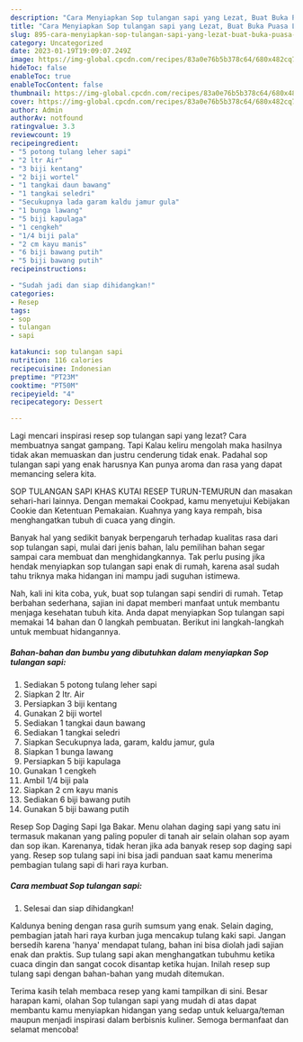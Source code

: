 ```yaml
---
description: "Cara Menyiapkan Sop tulangan sapi yang Lezat, Buat Buka Puasa Lezat"
title: "Cara Menyiapkan Sop tulangan sapi yang Lezat, Buat Buka Puasa Lezat"
slug: 895-cara-menyiapkan-sop-tulangan-sapi-yang-lezat-buat-buka-puasa-lezat
category: Uncategorized
date: 2023-01-19T19:09:07.249Z
image: https://img-global.cpcdn.com/recipes/83a0e76b5b378c64/680x482cq70/sop-tulangan-sapi-foto-resep-utama.jpg
hideToc: false
enableToc: true
enableTocContent: false
thumbnail: https://img-global.cpcdn.com/recipes/83a0e76b5b378c64/680x482cq70/sop-tulangan-sapi-foto-resep-utama.jpg
cover: https://img-global.cpcdn.com/recipes/83a0e76b5b378c64/680x482cq70/sop-tulangan-sapi-foto-resep-utama.jpg
author: Admin
authorAv: notfound
ratingvalue: 3.3
reviewcount: 19
recipeingredient:
- "5 potong tulang leher sapi"
- "2 ltr Air"
- "3 biji kentang"
- "2 biji wortel"
- "1 tangkai daun bawang"
- "1 tangkai seledri"
- "Secukupnya lada garam kaldu jamur gula"
- "1 bunga lawang"
- "5 biji kapulaga"
- "1 cengkeh"
- "1/4 biji pala"
- "2 cm kayu manis"
- "6 biji bawang putih"
- "5 biji bawang putih"
recipeinstructions:

- "Sudah jadi dan siap dihidangkan!"
categories:
- Resep
tags:
- sop
- tulangan
- sapi

katakunci: sop tulangan sapi 
nutrition: 116 calories
recipecuisine: Indonesian
preptime: "PT23M"
cooktime: "PT50M"
recipeyield: "4"
recipecategory: Dessert

---
```



Lagi mencari inspirasi resep sop tulangan sapi yang lezat? Cara membuatnya sangat gampang. Tapi Kalau keliru mengolah maka hasilnya tidak akan memuaskan dan justru cenderung tidak enak. Padahal sop tulangan sapi yang enak harusnya Kan punya aroma dan rasa yang dapat memancing selera kita.


SOP TULANGAN SAPI KHAS KUTAI RESEP TURUN-TEMURUN dan masakan sehari-hari lainnya. Dengan memakai Cookpad, kamu menyetujui Kebijakan Cookie dan Ketentuan Pemakaian. Kuahnya yang kaya rempah, bisa menghangatkan tubuh di cuaca yang dingin.

Banyak hal yang sedikit banyak berpengaruh terhadap kualitas rasa dari sop tulangan sapi, mulai dari jenis bahan, lalu pemilihan bahan segar sampai cara membuat dan menghidangkannya. Tak perlu pusing jika hendak menyiapkan sop tulangan sapi enak di rumah, karena asal sudah tahu triknya maka hidangan ini mampu jadi suguhan istimewa.


Nah, kali ini kita coba, yuk, buat sop tulangan sapi sendiri di rumah. Tetap berbahan sederhana, sajian ini dapat memberi manfaat untuk membantu menjaga kesehatan tubuh kita. Anda dapat menyiapkan Sop tulangan sapi memakai 14 bahan dan 0 langkah pembuatan. Berikut ini langkah-langkah untuk membuat hidangannya.

<!--inarticleads1-->

##### Bahan-bahan dan bumbu yang dibutuhkan dalam menyiapkan Sop tulangan sapi:

1. Sediakan 5 potong tulang leher sapi
1. Siapkan 2 ltr. Air
1. Persiapkan 3 biji kentang
1. Gunakan 2 biji wortel
1. Sediakan 1 tangkai daun bawang
1. Sediakan 1 tangkai seledri
1. Siapkan Secukupnya lada, garam, kaldu jamur, gula
1. Siapkan 1 bunga lawang
1. Persiapkan 5 biji kapulaga
1. Gunakan 1 cengkeh
1. Ambil 1/4 biji pala
1. Siapkan 2 cm kayu manis
1. Sediakan 6 biji bawang putih
1. Gunakan 5 biji bawang putih


Resep Sop Daging Sapi Iga Bakar. Menu olahan daging sapi yang satu ini termasuk makanan yang paling populer di tanah air selain olahan sop ayam dan sop ikan. Karenanya, tidak heran jika ada banyak resep sop daging sapi yang. Resep sop tulang sapi ini bisa jadi panduan saat kamu menerima pembagian tulang sapi di hari raya kurban. 

<!--inarticleads2-->

##### Cara membuat Sop tulangan sapi:


1. Selesai dan siap dihidangkan!

Kaldunya bening dengan rasa gurih sumsum yang enak. Selain daging, pembagian jatah hari raya kurban juga mencakup tulang kaki sapi. Jangan bersedih karena &#39;hanya&#39; mendapat tulang, bahan ini bisa diolah jadi sajian enak dan praktis. Sup tulang sapi akan menghangatkan tubuhmu ketika cuaca dingin dan sangat cocok disantap ketika hujan. Inilah resep sup tulang sapi dengan bahan-bahan yang mudah ditemukan. 

Terima kasih telah membaca resep yang kami tampilkan di sini. Besar harapan kami, olahan Sop tulangan sapi yang mudah di atas dapat membantu kamu menyiapkan hidangan yang sedap untuk keluarga/teman maupun menjadi inspirasi dalam berbisnis kuliner. Semoga bermanfaat dan selamat mencoba!

